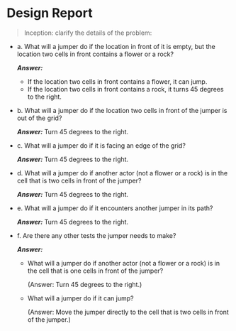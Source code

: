 # Design Report

> Inception: clarify the details of the problem:

* a. What will a jumper do if the location in front of it is empty, but the location two cells in front contains a flower or a rock?

  ***Answer:*** 

  * If the location two cells in front contains a flower, it can jump.
  * If the location two cells in front contains a rock, it turns 45 degrees to the right.

* b. What will a jumper do if the location two cells in front of the jumper is out of the grid?

  ***Answer:*** Turn 45 degrees to the right.

* c. What will a jumper do if it is facing an edge of the grid?

  ***Answer:*** Turn 45 degrees to the right.

* d. What will a jumper do if another actor (not a flower or a rock) is in the cell that is two cells in front of the jumper?

  ***Answer:*** Turn 45 degrees to the right.

* e. What will a jumper do if it encounters another jumper in its path?

  ***Answer:*** Turn 45 degrees to the right.

* f. Are there any other tests the jumper needs to make?

  ***Answer:*** 

  * What will a jumper do if another actor (not a flower or a rock) is in the cell that is one cells in front of the jumper?

    (Answer: Turn 45 degrees to the right.)

  * What will a jumper do if it can jump?

    (Answer: Move the jumper directly to the cell that is two cells in front of the jumper.)